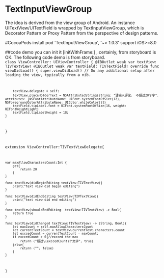 # TextInputViewGroup

The idea is derived from the view group of Android.  An instance UITextView/UITextField is wrapped by TextInputViewGroup, which is Decorator Pattern or Proxy Pattern from the perspective of design patterns.  


#CocoaPods install
pod 'TextInputViewGroup', '~> 1.0.3'   support iOS>=8.0

##code demo
you can init it [initWithFrame:] , certainly, from storyboard is OK. The following code demo is from storyboard. 
<code>
class ViewController: UIViewController {
    @IBOutlet weak var textView: TIVTextView!
    @IBOutlet weak var textField: TIVTextField!
    override func viewDidLoad() {
        super.viewDidLoad()
        // Do any additional setup after loading the view, typically from a nib.
        
        textView.delegate = self;
        textView.placeHolderText = NSAttributedString(string: "请输入评论， 不超过20个字", attributes: [NSFontAttributeName: UIFont.systemFontOfSize(12), NSForegroundColorAttributeName: UIColor.whiteColor()])
        textField.tipLabel.font = UIFont.systemFontOfSize(16, weight: UIFontWeightLight)
        textField.tipLabelHeight = 18;
    }
}

extension ViewController:TIVTextViewDelegate{
    
    var maxAllowCharactersCount:Int {
        get{
            return 20
        }
    }
    
    func textView(didBeginEditing textView:TIVTextView){
        print("text view did begin editing")
    }
    
    func textView(didEndEditing textView:TIVTextView){
        print("text view did end editing")
    }
    
    func textView(shouldEndEditing  textView:TIVTextView) -> Bool{
        return true
    }
    
    func textView(didChanged textView:TIVTextView) -> (String, Bool){
        let maxCount = self.maxAllowCharactersCount
        let currentTextCount = textView.currentText.characters.count
        let exccedCount = currentTextCount - maxCount;
        if exccedCount > 0{//excced the max
            return ("超过\(exccedCount)个文字", true)
        }else{
            return ("", false)
        }
    }
}
</code>
